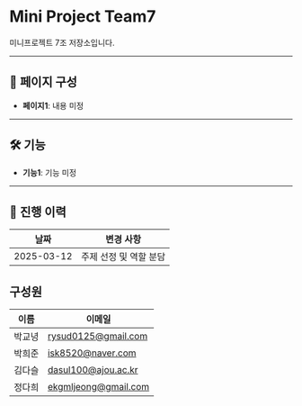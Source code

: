 # Mini Project Team7
미니프로젝트 7조 저장소입니다.

---

## 📄 페이지 구성
- **페이지1**: 내용 미정

---

## 🛠 기능
- **기능1**: 기능 미정

---

## 📌 진행 이력
| 날짜 | 변경 사항 |
|------|-----------|
| 2025-03-12 | 주제 선정 및 역할 분담 |


## 구성원

| 이름 | 이메일 | 
|------|-----------|
| 박교녕 | rysud0125@gmail.com |
| 박희준 | isk8520@naver.com |
| 김다슬 | dasul100@ajou.ac.kr|
| 정다희 | ekgmljeong@gmail.com |


